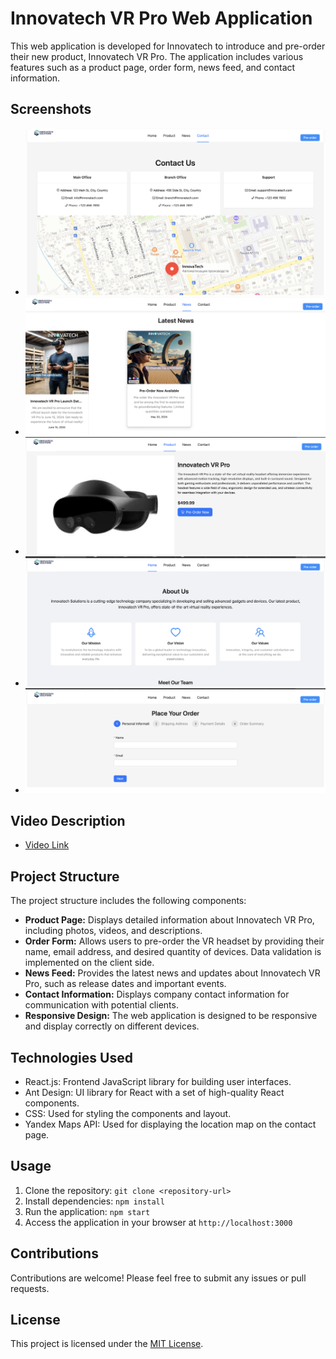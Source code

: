 # Innovatech VR Pro Web Application

This web application is developed for Innovatech to introduce and pre-order their new product, Innovatech VR Pro. The application includes various features such as a product page, order form, news feed, and contact information.

## Screenshots

- ![screen](https://github.com/temirgaziev/situational_task_4/blob/main/src/screens/18.png)
- ![screen](https://github.com/temirgaziev/situational_task_4/blob/main/src/screens/23.png)
- ![screen](https://github.com/temirgaziev/situational_task_4/blob/main/src/screens/27.png)
- ![screen](https://github.com/temirgaziev/situational_task_4/blob/main/src/screens/33.png)
- ![screen](https://github.com/temirgaziev/situational_task_4/blob/main/src/screens/57.png)

## Video Description

- [Video Link](https://drive.google.com/file/d/1Q1k4QhsAu5SWw22BVdBfq9w4r-Ursen_/view?usp=sharing)

## Project Structure

The project structure includes the following components:

- **Product Page:** Displays detailed information about Innovatech VR Pro, including photos, videos, and descriptions.
- **Order Form:** Allows users to pre-order the VR headset by providing their name, email address, and desired quantity of devices. Data validation is implemented on the client side.
- **News Feed:** Provides the latest news and updates about Innovatech VR Pro, such as release dates and important events.
- **Contact Information:** Displays company contact information for communication with potential clients.
- **Responsive Design:** The web application is designed to be responsive and display correctly on different devices.

## Technologies Used

- React.js: Frontend JavaScript library for building user interfaces.
- Ant Design: UI library for React with a set of high-quality React components.
- CSS: Used for styling the components and layout.
- Yandex Maps API: Used for displaying the location map on the contact page.

## Usage

1. Clone the repository: `git clone <repository-url>`
2. Install dependencies: `npm install`
3. Run the application: `npm start`
4. Access the application in your browser at `http://localhost:3000`

## Contributions

Contributions are welcome! Please feel free to submit any issues or pull requests.

## License

This project is licensed under the [MIT License](LICENSE).
